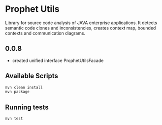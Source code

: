# Prophet Utils

Library for source code analysis of JAVA enterprise applications. It detects semantic code clones and inconsistencies,
creates context map, bounded contexts and communication diagrams.

## 0.0.8
* created unified interface ProphetUtilsFacade

## Available Scripts

```bash
mvn clean install
mvn package
```

## Running tests
```bash
mvn test
```